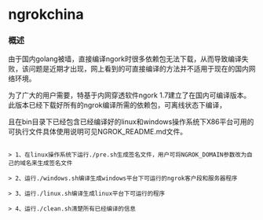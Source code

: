 # ngrokchina

### 概述

由于国内golang被墙，直接编译ngork时很多依赖包无法下载，从而导致编译失败，该问题是近期才出现，网上看到的可直接编译的方法并不适用于现在的国内网络环境。

为了广大的用户需要，特基于内网穿透软件ngork 1.7建立了在国内可编译版本。此版本已经下载好所有的ngrok编译所需的依赖包，可离线状态下编译，

且在bin目录下已经包含已经编译好的linux和windows操作系统下X86平台可用的可执行文件具体使用说明可见NGROK_README.md文件。


``` 编译过程 

> 1、在linux操作系统下运行./pre.sh生成签名文件，用户可将NGROK_DOMAIN参数改为自己的域名来生成签名文件

> 2、运行./windows.sh编译生成windows平台下可运行的ngrok客户段和服务器程序

> 3、运行./linux.sh编译生成linux平台下可运行的程序

> 4、运行./clean.sh清楚所有已经编译的信息

```
